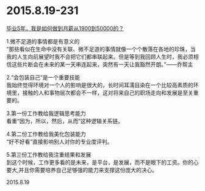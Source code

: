 2015.8.19-231
=============
[毕业5年，我是如何做到月薪从1900到50000的？](http://mp.weixin.qq.com/s?__biz=MzA4ODM1MTMzMQ==&mid=210572401&idx=3&sn=c361a84d3f8d4ca53346c083c053a427&scene=5&srcid=KzZlLD0szUU2oBBQmLMo#rd)

1.微不足道的事情都是有意义的  
“那些看似在生命中没有关联、微不足道的事情就像一个个散落在各地的珍珠，当我的人生向前展望时我不会把它们都串联起来。但是等到我回顾人生时，我必须相信这些片断会在未来的某一天串连起来，突然有一天让我豁然开朗。”——乔帮主

2.“会包装自己”是一个重要技能  
我始终觉得环境对一个人的影响是很大的，长时间耳濡目染在一个比较高素质的环境里，接触的人和事物层次都会不一样，这对将来自己的职场走向和发展是至关重要的。

3.第一份工作教给我逻辑思考能力  
看重“因为，所以，然后，从而”这种逻辑关系链。

4.第二份工作教给我美化包装能力  
“好不好看”直接影响别人对你的专业度评判。

5.第三份工作教给我注重结果和发展  
到这个时候，工作更多看的是未来，是平台，是发展，而不是眼下的工资。你的心要大,并且你需要培养自己足够强的能力来支撑这份庞大的决心。

2015.8.19